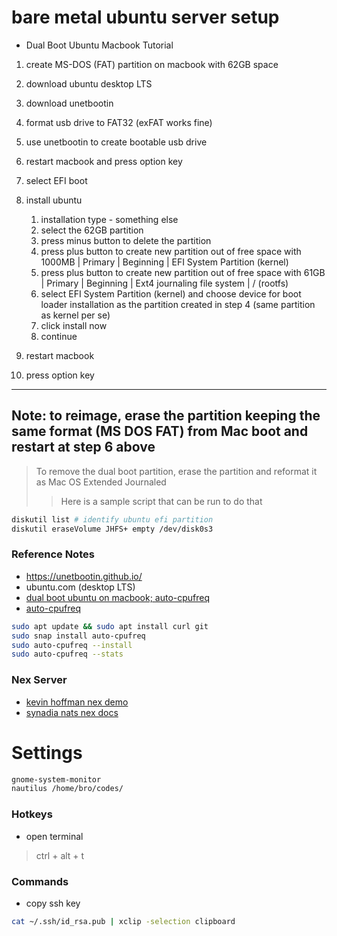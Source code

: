 # bare metal ubuntu server setup

- Dual Boot Ubuntu Macbook Tutorial

1. create MS-DOS (FAT) partition on macbook with 62GB space
2. download ubuntu desktop LTS
3. download unetbootin
4. format usb drive to FAT32 (exFAT works fine)
5. use unetbootin to create bootable usb drive
6. restart macbook and press option key
7. select EFI boot
8. install ubuntu

   1. installation type - something else
   2. select the 62GB partition
   3. press minus button to delete the partition
   4. press plus button to create new partition out of free space with 1000MB | Primary | Beginning | EFI System Partition (kernel)
   5. press plus button to create new partition out of free space with 61GB | Primary | Beginning | Ext4 journaling file system | / (rootfs)
   6. select EFI System Partition (kernel) and choose device for boot loader installation as the partition created in step 4 (same partition as kernel per se)
   7. click install now
   8. continue

9. restart macbook
10. press option key

---

## Note: to reimage, erase the partition keeping the same format (MS DOS FAT) from Mac boot and restart at step 6 above
> To remove the dual boot partition, erase the partition and reformat it as Mac OS Extended Journaled 
>> Here is a sample script that can be run to do that

```bash
diskutil list # identify ubuntu efi partition
diskutil eraseVolume JHFS+ empty /dev/disk0s3
```


### Reference Notes
- https://unetbootin.github.io/
- ubuntu.com (desktop LTS)
- [dual boot ubuntu on macbook; auto-cpufreq](https://www.youtube.com/watch?v=KIgxEEzT9ek&t=835s)
- [auto-cpufreq](https://github.com/AdnanHodzic/auto-cpufreq)

```bash
sudo apt update && sudo apt install curl git 
sudo snap install auto-cpufreq
sudo auto-cpufreq --install
sudo auto-cpufreq --stats
```

### Nex Server 
- [kevin hoffman nex demo](https://youtu.be/EfxtiKMnoyQ?si=43tlix2Urrw2F7w8)
- [synadia nats nex docs](https://docs.nats.io/using-nats/nex/getting-started/deploying-services)

# Settings

```bash
gnome-system-monitor
nautilus /home/bro/codes/
```

### Hotkeys

- open terminal
> ctrl + alt + t 


### Commands

- copy ssh key
```bash
cat ~/.ssh/id_rsa.pub | xclip -selection clipboard
```


